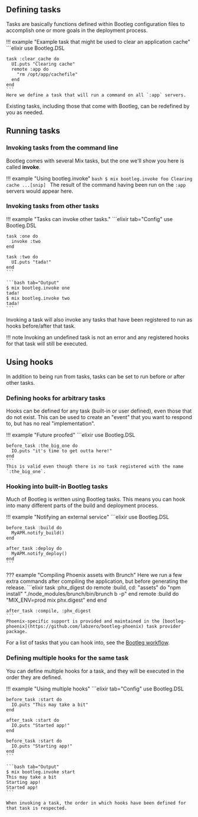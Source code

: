 ## Defining tasks

Tasks are basically functions defined within Bootleg configuration files to accomplish one or more goals in the deployment process.

!!! example "Example task that might be used to clear an application cache"
    ```elixir
    use Bootleg.DSL

    task :clear_cache do
      UI.puts "Clearing cache"
      remote :app do
        "rm /opt/app/cachefile"
      end
    end
    ```
    Here we define a task that will run a command on all `:app` servers.

Existing tasks, including those that come with Bootleg, can be redefined by you as needed.

## Running tasks

### Invoking tasks from the command line

Bootleg comes with several Mix tasks, but the one we'll show you here is called **invoke**.

!!! example "Using bootleg.invoke"
    ```bash
    $ mix bootleg.invoke foo
    Clearing cache
    ...[snip]
    ```
    The result of the command having been run on the `:app` servers would appear here.

### Invoking tasks from other tasks

!!! example "Tasks can invoke other tasks."
    ```elixir tab="Config"
    use Bootleg.DSL

    task :one do
      invoke :two
    end

    task :two do
      UI.puts "tada!"
    end
    ```

    ```bash tab="Output"
    $ mix bootleg.invoke one
    tada!
    $ mix bootleg.invoke two
    tada!
    ```

Invoking a task will also invoke any tasks that have been registered to run as hooks before/after that task.

!!! note
    Invoking an undefined task is not an error and any registered hooks for that task will still be executed.

## Using hooks

In addition to being run from tasks, tasks can be set to run before or after other tasks.

### Defining hooks for arbitrary tasks

Hooks can be defined for any task (built-in or user defined), even those that do not exist. This can be used
to create an "event" that you want to respond to, but has no real "implementation".

!!! example "Future proofed"
    ```elixir
    use Bootleg.DSL

    before_task :the_big_one do
      IO.puts "it's time to get outta here!"
    end
    ```
    This is valid even though there is no task registered with the name `:the_big_one`.

### Hooking into built-in Bootleg tasks

Much of Bootleg is written using Bootleg tasks. This means you can hook into many different parts of the build and deployment process.

!!! example "Notifying an external service"
    ```elixir
    use Bootleg.DSL

    before_task :build do
      MyAPM.notify_build()
    end

    after_task :deploy do
      MyAPM.notify_deploy()
    end
    ```

??? example "Compiling Phoenix assets with Brunch"
    Here we run a few extra commands after compiling the application, but before generating the release. 
    ```elixir
    task :phx_digest do
      remote :build, cd: "assets" do
        "npm install"
        "./node_modules/brunch/bin/brunch b -p"
      end
      remote :build do
        "MIX_ENV=prod mix phx.digest"
      end
    end

    after_task :compile, :phx_digest
    ```
    Phoenix-specific support is provided and maintained in the [bootleg-phoenix](https://github.com/labzero/bootleg-phoenix) task provider package.

For a list of tasks that you can hook into, see the [Bootleg workflow](/reference/workflow.md).

### Defining multiple hooks for the same task

You can define multiple hooks for a task, and they will be executed in the order they are defined.

!!! example "Using multiple hooks"
    ```elixir tab="Config"
    use Bootleg.DSL

    before_task :start do
      IO.puts "This may take a bit"
    end

    after_task :start do
      IO.puts "Started app!"
    end

    before_task :start do
      IO.puts "Starting app!"
    end
    ```

    ```bash tab="Output"
    $ mix bootleg.invoke start
    This may take a bit
    Starting app!
    Started app!
    ```

    When invoking a task, the order in which hooks have been defined for that task is respected.

